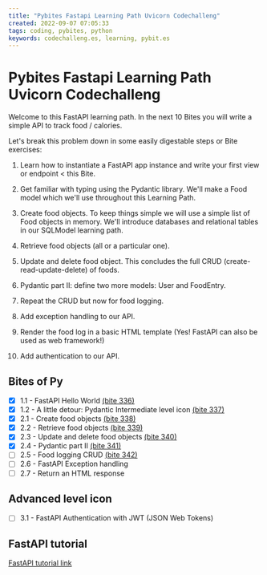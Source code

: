 ```yaml
---
title: "Pybites Fastapi Learning Path Uvicorn Codechalleng"
created: 2022-09-07 07:05:33
tags: coding, pybites, python
keywords: codechalleng.es, learning, pybit.es
---
```


# Pybites Fastapi Learning Path Uvicorn Codechalleng

Welcome to this FastAPI learning path. In the next 10 Bites you will write a simple API to track food / calories.

Let's break this problem down in some easily digestable steps or Bite exercises:

1. Learn how to instantiate a FastAPI app instance and write your first view or endpoint < this Bite.

2. Get familiar with typing using the Pydantic library. We'll make a Food model which we'll use throughout this Learning Path.

3. Create food objects. To keep things simple we will use a simple list of Food objects in memory. We'll introduce databases and relational tables in our SQLModel learning path.

4. Retrieve food objects (all or a particular one).

5. Update and delete food object. This concludes the full CRUD (create-read-update-delete) of foods.

6. Pydantic part II: define two more models: User and FoodEntry.

7. Repeat the CRUD but now for food logging.

8. Add exception handling to our API.

9. Render the food log in a basic HTML template (Yes! FastAPI can also be used as web framework!)

10. Add authentication to our API.

## Bites of Py

- [x] 1.1 - FastAPI Hello World [(bite 336)](https://codechalleng.es/bites/336/)
- [x] 1.2 - A little detour: Pydantic Intermediate level icon [(bite 337)](https://codechalleng.es/bites/337/)
- [x] 2.1 - Create food objects [(bite 338)](https://codechalleng.es/bites/338/)
- [x] 2.2 - Retrieve food objects [(bite 339)](https://codechalleng.es/bites/339/)
- [x] 2.3 - Update and delete food objects [(bite 340)](https://codechalleng.es/bites/340/)
- [x] 2.4 - Pydantic part II [(bite 341)](https://codechalleng.es/bites/341/)
- [ ] 2.5 - Food logging CRUD [(bite 342)](https://codechalleng.es/bites/342/)
- [ ] 2.6 - FastAPI Exception handling
- [ ] 2.7 - Return an HTML response

## Advanced level icon

- [ ] 3.1 - FastAPI Authentication with JWT (JSON Web Tokens)

## FastAPI tutorial

[FastAPI tutorial link](https://fastapi.tiangolo.com/tutorial/)
